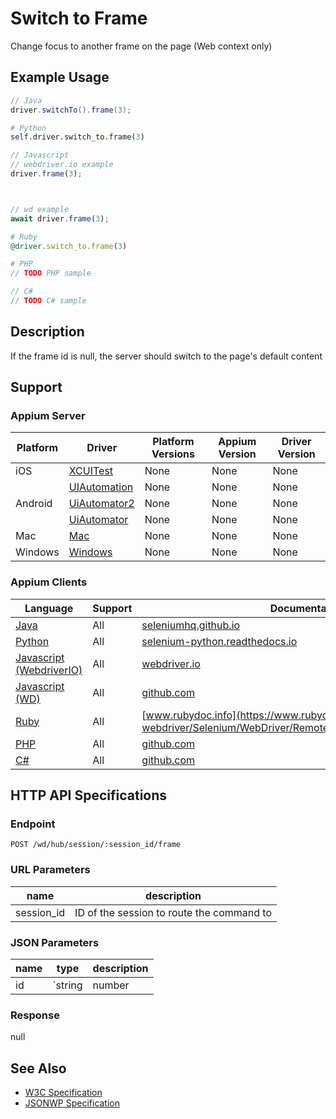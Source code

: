 # Switch to Frame

Change focus to another frame on the page (Web context only)
## Example Usage

```java
// Java
driver.switchTo().frame(3);

```

```python
# Python
self.driver.switch_to.frame(3)

```

```javascript
// Javascript
// webdriver.io example
driver.frame(3);



// wd example
await driver.frame(3);

```

```ruby
# Ruby
@driver.switch_to.frame(3)

```

```php
# PHP
// TODO PHP sample

```

```csharp
// C#
// TODO C# sample

```


## Description

If the frame id is null, the server should switch to the page's default content


## Support

### Appium Server

|Platform|Driver|Platform Versions|Appium Version|Driver Version|
|--------|----------------|------|--------------|--------------|
| iOS | [XCUITest](/docs/en/drivers/ios-xcuitest.md) | None | None | None |
|  | [UIAutomation](/docs/en/drivers/ios-uiautomation.md) | None | None | None |
| Android | [UiAutomator2](/docs/en/drivers/android-uiautomator2.md) | None | None | None |
|  | [UiAutomator](/docs/en/drivers/android-uiautomator.md) | None | None | None |
| Mac | [Mac](/docs/en/drivers/mac.md) | None | None | None |
| Windows | [Windows](/docs/en/drivers/windows.md) | None | None | None |

### Appium Clients

|Language|Support|Documentation|
|--------|-------|-------------|
|[Java](https://github.com/appium/java-client/releases/latest)| All |  [seleniumhq.github.io](https://seleniumhq.github.io/selenium/docs/api/java/org/openqa/selenium/WebDriver.TargetLocator.html#frame-int-)  |
|[Python](https://github.com/appium/python-client/releases/latest)| All |  [selenium-python.readthedocs.io](http://selenium-python.readthedocs.io/api.html#selenium.webdriver.remote.webdriver.WebDriver.switch_to_frame)  |
|[Javascript (WebdriverIO)](http://webdriver.io/index.html)| All |  [webdriver.io](http://webdriver.io/api/protocol/frame.html)  |
|[Javascript (WD)](https://github.com/admc/wd/releases/latest)| All |  [github.com](https://github.com/admc/wd/blob/master/lib/commands.js#L332)  |
|[Ruby](https://github.com/appium/ruby_lib/releases/latest)| All |  [www.rubydoc.info](https://www.rubydoc.info/gems/selenium-webdriver/Selenium/WebDriver/Remote/W3C/Bridge:switch_to_frame)  |
|[PHP](https://github.com/appium/php-client/releases/latest)| All |  [github.com](https://github.com/appium/php-client/)  |
|[C#](https://github.com/appium/appium-dotnet-driver/releases/latest)| All |  [github.com](https://github.com/appium/appium-dotnet-driver/)  |

## HTTP API Specifications

### Endpoint

`POST /wd/hub/session/:session_id/frame`

### URL Parameters

|name|description|
|----|-----------|
|session_id|ID of the session to route the command to|

### JSON Parameters

|name|type|description|
|----|----|-----------|
| id | `string|number|null|WebElement JSON Object` | Identifier for the frame to change focus to. |

### Response

null

## See Also

* [W3C Specification](https://www.w3.org/TR/webdriver/#dfn-switch-to-frame)
* [JSONWP Specification](https://github.com/SeleniumHQ/selenium/wiki/JsonWireProtocol#sessionsessionidurl)
